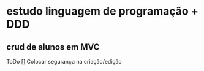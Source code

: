 # estudo linguagem de programação + DDD
## crud de alunos em MVC

ToDo
[] Colocar segurança na criação/edição